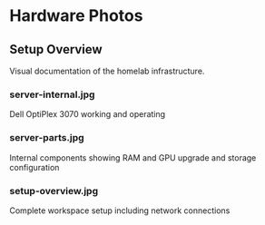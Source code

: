 # Hardware Photos

## Setup Overview
Visual documentation of the homelab infrastructure.

### server-internal.jpg
Dell OptiPlex 3070 working and operating

### server-parts.jpg  
Internal components showing RAM and GPU upgrade and storage configuration

### setup-overview.jpg
Complete workspace setup including network connections
